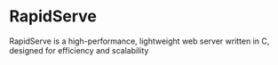 # RapidServe
RapidServe is a high-performance, lightweight web server written in C, designed for efficiency and scalability
